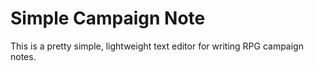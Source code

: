 # Simple Campaign Note

This is a pretty simple, lightweight text editor for writing RPG campaign notes.